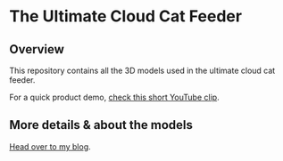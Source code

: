 # The Ultimate Cloud Cat Feeder

## Overview

This repository contains all the 3D models used in the ultimate cloud cat feeder.

For a quick product demo, [check this short YouTube clip].

## More details & about the models

[Head over to my blog].

[check this short YouTube clip]: https://youtu.be/XG0LZ08-GsM
[Head over to my blog]: https://piotr.westfalewicz.com/blog/2019/08/print-your-own-ultimate-cloud-cat-feeder-open-sourcing-stl-files/